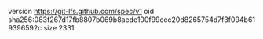 version https://git-lfs.github.com/spec/v1
oid sha256:083f267d17fb8807b069b8aede100f99ccc20d8265754d7f3f094b619396592c
size 2331
